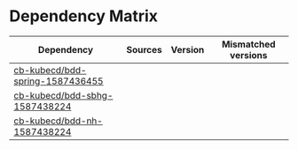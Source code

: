 # Dependency Matrix

Dependency | Sources | Version | Mismatched versions
---------- | ------- | ------- | -------------------
[cb-kubecd/bdd-spring-1587436455](https://github.com/cb-kubecd/bdd-spring-1587436455.git) |  | []() | 
[cb-kubecd/bdd-sbhg-1587438224](https://github.com/cb-kubecd/bdd-sbhg-1587438224.git) |  | []() | 
[cb-kubecd/bdd-nh-1587438224](https://github.com/cb-kubecd/bdd-nh-1587438224.git) |  | []() | 
